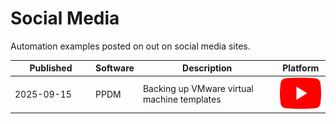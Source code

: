 # Social Media
Automation examples posted on out on social media sites.
   <table style="width:100%; table-layout: fixed;">
      <thead>
        <tr>
          <th>Published</th>
          <th>Software</th>
          <th>Description</th>
          <th>Platform</th>
        </tr>
      </thead>
      <tbody>
        <tr>
          <td width="115">2025-09-15</td>
          <td>PPDM</td>
          <td>Backing up VMware virtual machine templates</td>
          <td>
            <a href="http://www.youtube.com/watch?feature=player_embedded&v=YOUTUBE_VIDEO_ID_HERE" target="_blank"><img src="/assets/YouTube_icon.png" alt="YouTube" height="50"/></a> 
          </td>
        </tr>
      </tbody>
    </table>